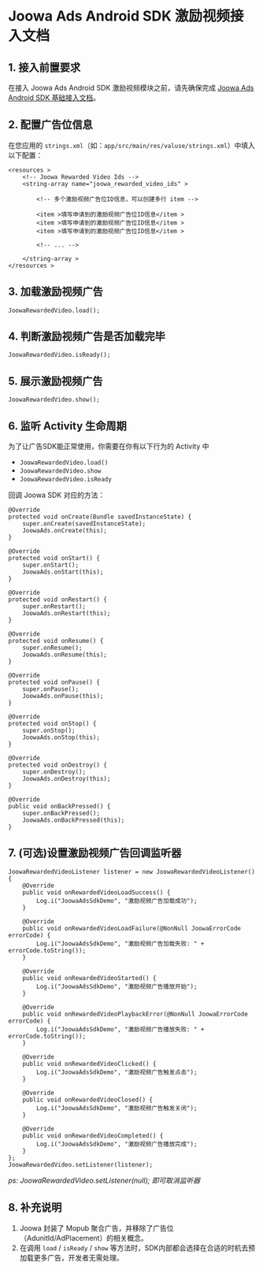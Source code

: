 # Joowa Ads Android SDK 激励视频接入文档

## 1. 接入前置要求

在接入 Joowa Ads Android SDK 激励视频模块之前，请先确保完成 [Joowa Ads Android SDK 基础接入文档](Joowa%20Ads%20Android%20SDK%20基础接入文档.md)。

## 2. 配置广告位信息

在您应用的 `strings.xml`（如：`app/src/main/res/valuse/strings.xml`）中填入以下配置：

```
<resources >
    <!-- Joowa Rewarded Video Ids -->
    <string-array name="joowa_rewarded_video_ids" >

        <!-- 多个激励视频广告位ID信息，可以创建多行 item -->

        <item >填写申请到的激励视频广告位ID信息</item >
        <item >填写申请到的激励视频广告位ID信息</item >
        <item >填写申请到的激励视频广告位ID信息</item >

        <!-- ... -->

    </string-array >
</resources >
```

## 3. 加载激励视频广告

```
JoowaRewardedVideo.load();
```

## 4. 判断激励视频广告是否加载完毕

```
JoowaRewardedVideo.isReady();
```

## 5. 展示激励视频广告

```
JoowaRewardedVideo.show();
```

## 6. 监听 Activity 生命周期

为了让广告SDK能正常使用，你需要在你有以下行为的 Activity 中

* `JoowaRewardedVideo.load()` 
* `JoowaRewardedVideo.show` 
* `JoowaRewardedVideo.isReady` 
  
回调 Joowa SDK 对应的方法：

```
@Override
protected void onCreate(Bundle savedInstanceState) {
    super.onCreate(savedInstanceState);
    JoowaAds.onCreate(this);
}

@Override
protected void onStart() {
    super.onStart();
    JoowaAds.onStart(this);
}

@Override
protected void onRestart() {
    super.onRestart();
    JoowaAds.onRestart(this);
}

@Override
protected void onResume() {
    super.onResume();
    JoowaAds.onResume(this);
}

@Override
protected void onPause() {
    super.onPause();
    JoowaAds.onPause(this);
}

@Override
protected void onStop() {
    super.onStop();
    JoowaAds.onStop(this);
}

@Override
protected void onDestroy() {
    super.onDestroy();
    JoowaAds.onDestroy(this);
}

@Override
public void onBackPressed() {
    super.onBackPressed();
    JoowaAds.onBackPressed(this);
}
```


## 7. (可选)设置激励视频广告回调监听器

```
JoowaRewardedVideoListener listener = new JoowaRewardedVideoListener() {
    @Override
    public void onRewardedVideoLoadSuccess() {
        Log.i("JoowaAdsSdkDemo", "激励视频广告加载成功");
    }
    
    @Override
    public void onRewardedVideoLoadFailure(@NonNull JoowaErrorCode errorCode) {
        Log.i("JoowaAdsSdkDemo", "激励视频广告加载失败: " + errorCode.toString());
    }
    
    @Override
    public void onRewardedVideoStarted() {
        Log.i("JoowaAdsSdkDemo", "激励视频广告播放开始");
    }
    
    @Override
    public void onRewardedVideoPlaybackError(@NonNull JoowaErrorCode errorCode) {
        Log.i("JoowaAdsSdkDemo", "激励视频广告播放失败: " + errorCode.toString());
    }
    
    @Override
    public void onRewardedVideoClicked() {
        Log.i("JoowaAdsSdkDemo", "激励视频广告触发点击");
    }
    
    @Override
    public void onRewardedVideoClosed() {
        Log.i("JoowaAdsSdkDemo", "激励视频广告触发关闭");
    }
    
    @Override
    public void onRewardedVideoCompleted() {
        Log.i("JoowaAdsSdkDemo", "激励视频广告播放完成");
    }
};
JoowaRewardedVideo.setListener(listener);
```

*ps:  JoowaRewardedVideo.setListener(null); 即可取消监听器*

## 8. 补充说明

1. Joowa 封装了 Mopub 聚合广告，并移除了广告位（AdunitId/AdPlacement）的相关概念。
2. 在调用 `load` / `isReady` / `show` 等方法时，SDK内部都会选择在合适的时机去预加载更多广告，开发者无需处理。